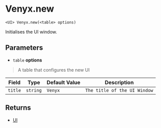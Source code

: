 # Venyx.new
```
<UI> Venyx.new(<table> options)
```
Initialises the UI window.

## Parameters
* `table` **options**
> A table that configures the new UI

| Field   | Type     | Default Value | Description                  |
| ------- | -------- | ------------- | ---------------------------- |
| `title` | `string` | `Venyx`       | `The title of the UI Window` |

## Returns
* [UI](../UI/index.md)